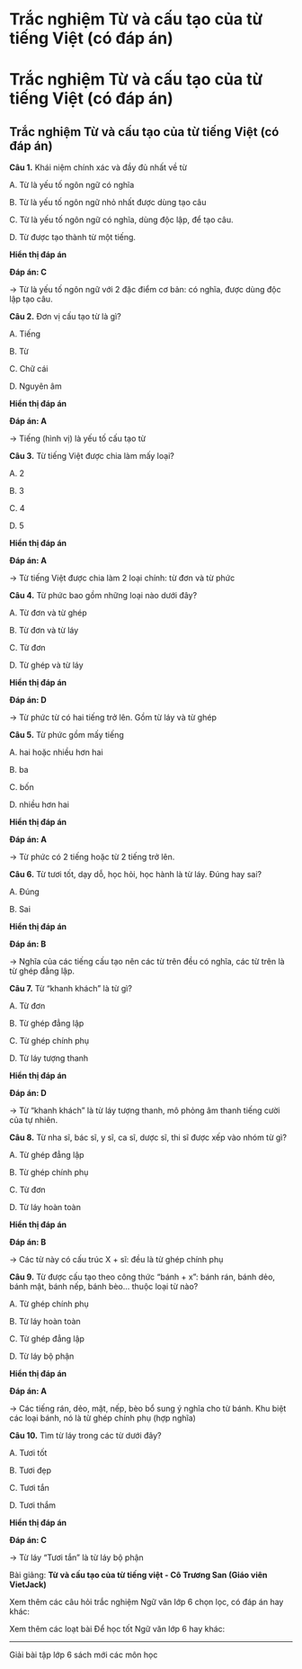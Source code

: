 # Trắc nghiệm Từ và cấu tạo của từ tiếng Việt (có đáp án)

# Trắc nghiệm Từ và cấu tạo của từ tiếng Việt (có đáp án)

## Trắc nghiệm Từ và cấu tạo của từ tiếng Việt (có đáp án)

**Câu 1.** Khái niệm chính xác và đầy đủ nhất về từ

A. Từ là yếu tố ngôn ngữ có nghĩa

B. Từ là yếu tố ngôn ngữ nhỏ nhất được dùng tạo câu

C. Từ là yếu tố ngôn ngữ có nghĩa, dùng độc lập, để tạo câu. 

D. Từ được tạo thành từ một tiếng.

**Hiển thị đáp án**

**Đáp án: C**

→ Từ là yếu tố ngôn ngữ với 2 đặc điểm cơ bản: có nghĩa, được dùng độc lập tạo câu.

**Câu 2.** Đơn vị cấu tạo từ là gì?

A. Tiếng

B. Từ

C. Chữ cái

D. Nguyên âm

**Hiển thị đáp án**

**Đáp án: A**

→ Tiếng (hình vị) là yếu tố cấu tạo từ

**Câu 3.** Từ tiếng Việt được chia làm mấy loại?

A. 2

B. 3

C. 4

D. 5

**Hiển thị đáp án**

**Đáp án: A**

→ Từ tiếng Việt được chia làm 2 loại chính: từ đơn và từ phức

**Câu 4.** Từ phức bao gồm những loại nào dưới đây?

A. Từ đơn và từ ghép

B. Từ đơn và từ láy

C. Từ đơn

D. Từ ghép và từ láy

**Hiển thị đáp án**

**Đáp án: D**

→ Từ phức từ có hai tiếng trở lên. Gồm từ láy và từ ghép

**Câu 5.** Từ phức gồm mấy tiếng

A. hai hoặc nhiều hơn hai

B. ba

C. bốn

D. nhiều hơn hai

**Hiển thị đáp án**

**Đáp án: A**

→ Từ phức có 2 tiếng hoặc từ 2 tiếng trở lên.

**Câu 6.** Từ tươi tốt, dạy dỗ, học hỏi, học hành là từ láy. Đúng hay sai?

A. Đúng

B. Sai

**Hiển thị đáp án**

**Đáp án: B**

→ Nghĩa của các tiếng cấu tạo nên các từ trên đều có nghĩa, các từ trên là từ ghép đẳng lập.

**Câu 7.** Từ “khanh khách” là từ gì?

A. Từ đơn

B. Từ ghép đẳng lập

C. Từ ghép chính phụ

D. Từ láy tượng thanh

**Hiển thị đáp án**

**Đáp án: D**

→ Từ “khanh khách” là từ láy tượng thanh, mô phỏng âm thanh tiếng cười của tự nhiên.

**Câu 8.** Từ nha sĩ, bác sĩ, y sĩ, ca sĩ, dược sĩ, thi sĩ được xếp vào nhóm từ gì?

A. Từ ghép đẳng lập

B. Từ ghép chính phụ

C. Từ đơn

D. Từ láy hoàn toàn

**Hiển thị đáp án**

**Đáp án: B**

→ Các từ này có cấu trúc X + sĩ: đều là từ ghép chính phụ

**Câu 9.** Từ được cấu tạo theo công thức “bánh + x”: bánh rán, bánh dẻo, bánh mật, bánh nếp, bánh bèo… thuộc loại từ nào?

A. Từ ghép chính phụ

B. Từ láy hoàn toàn

C. Từ ghép đẳng lập

D. Từ láy bộ phận

**Hiển thị đáp án**

**Đáp án: A**

→ Các tiếng rán, dẻo, mật, nếp, bèo bổ sung ý nghĩa cho từ bánh. Khu biệt các loại bánh, nó là từ ghép chính phụ (hợp nghĩa)

**Câu 10.** Tìm từ láy trong các từ dưới đây?

A. Tươi tốt

B. Tươi đẹp

C. Tươi tắn

D. Tươi thắm

**Hiển thị đáp án**

**Đáp án: C**

→ Từ láy “Tươi tắn” là từ láy bộ phận

Bài giảng: **Từ và cấu tạo của từ tiếng việt - Cô Trương San (Giáo viên VietJack)**

Xem thêm các câu hỏi trắc nghiệm Ngữ văn lớp 6 chọn lọc, có đáp án hay khác:

Xem thêm các loạt bài Để học tốt Ngữ văn lớp 6 hay khác:

* * *

Giải bài tập lớp 6 sách mới các môn học
